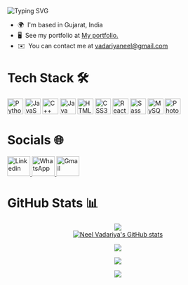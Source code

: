 ![Typing SVG](https://readme-typing-svg.demolab.com?font=Pacifico&size=35&pause=1000&vCenter=true&width=435&lines=Hello%2C+There!+%F0%9F%91%8B;This+is+Neel+Vadariya;Nice+to+meet+you!)
* 🌍  I'm based in Gujarat, India
* 🖥️  See my portfolio at [My portfolio.](https://neelvadariya.netlify.app/)
* ✉️  You can contact me at [vadariyaneel@gmail.com](mailto:vadariyaneel@gmail.com)



# Tech Stack 🛠️

<div align = "left">
<a href="https://www.python.org/" target="_blank" rel="noreferrer"><img src="https://raw.githubusercontent.com/danielcranney/readme-generator/main/public/icons/skills/python-colored.svg" width="36" height="36" alt="Python" /></a>
<a href="https://developer.mozilla.org/en-US/docs/Web/JavaScript" target="_blank" rel="noreferrer"><img src="https://raw.githubusercontent.com/danielcranney/readme-generator/main/public/icons/skills/javascript-colored.svg" width="36" height="36" alt="JavaScript" /></a>
<a href="https://docs.microsoft.com/en-us/cpp/?view=msvc-170" target="_blank" rel="noreferrer"><img src="https://raw.githubusercontent.com/danielcranney/readme-generator/main/public/icons/skills/cplusplus-colored.svg" width="36" height="36" alt="C++" /></a>
<a href="https://www.oracle.com/java/" target="_blank" rel="noreferrer"><img src="https://raw.githubusercontent.com/danielcranney/readme-generator/main/public/icons/skills/java-colored.svg" width="36" height="36" alt="Java" /></a>
<a href="https://developer.mozilla.org/en-US/docs/Glossary/HTML5" target="_blank" rel="noreferrer"><img src="https://raw.githubusercontent.com/danielcranney/readme-generator/main/public/icons/skills/html5-colored.svg" width="36" height="36" alt="HTML5" /></a>
<a href="https://www.w3.org/TR/CSS/#css" target="_blank" rel="noreferrer"><img src="https://raw.githubusercontent.com/danielcranney/readme-generator/main/public/icons/skills/css3-colored.svg" width="36" height="36" alt="CSS3" /></a>
<a href="https://reactjs.org/" target="_blank" rel="noreferrer"><img src="https://raw.githubusercontent.com/danielcranney/readme-generator/main/public/icons/skills/react-colored.svg" width="36" height="36" alt="React" /></a>
<a href="https://sass-lang.com/" target="_blank" rel="noreferrer"><img src="https://raw.githubusercontent.com/danielcranney/readme-generator/main/public/icons/skills/sass-colored.svg" width="36" height="36" alt="Sass" /></a>
<a href="https://www.mysql.com/" target="_blank" rel="noreferrer"><img src="https://raw.githubusercontent.com/danielcranney/readme-generator/main/public/icons/skills/mysql-colored.svg" width="36" height="36" alt="MySQL" /></a>
<a href="https://www.adobe.com/uk/products/photoshop.html" target="_blank" rel="noreferrer"><img src="https://raw.githubusercontent.com/danielcranney/readme-generator/main/public/icons/skills/photoshop-colored.svg" width="36" height="36" alt="Photoshop" /></a>
</div>


# Socials 🌐

<div align="left">
  <a href="https://www.linkedin.com/in/neel-vadariya-35b525242/" target="_blank" rel="noopener noreferrer">
    <img src="https://cdn.jsdelivr.net/gh/devicons/devicon/icons/linkedin/linkedin-original.svg" alt="Linkedin" height = 45 width = 52/>
  </a>
 
 
  <a href="https://wa.me/+919104483418" target="_blank" rel="noopener noreferrer">
    <img src="https://www.svgrepo.com/show/475692/whatsapp-color.svg" alt="WhatsApp" height = 45 width = 52/>
  </a>
  
  <a href="https://mail.google.com/mail/?view=cm&source=mailto&to=vadariyaneel@gmail.com" target="_blank" rel="noopener noreferrer">
    <img src="https://upload.wikimedia.org/wikipedia/commons/7/7e/Gmail_icon_%282020%29.svg" alt="Gmail" height = 45 width = 52/>
  </a>
</div>

# GitHub Stats 📊
<div align="center">


![](https://github-readme-streak-stats.herokuapp.com/?user=ranjan1231231&theme=dark&hide_border=false)<br/>
<a href="http://www.github.com/neelvadariya"><img src="https://github-readme-stats.vercel.app/api?username=neelvadariya&show_icons=true&hide=&count_private=true&title_color=0891b2&text_color=ffffff&icon_color=0891b2&bg_color=1c1917&hide_border=true&show_icons=true" alt="Neel Vadariya's GitHub stats" /></a>


![](https://github-readme-stats.vercel.app/api/top-langs/?username=neelvadariya&theme=dark&hide_border=false&include_all_commits=true&count_private=true&layout=pie)

![](https://visitcount.itsvg.in/api?id=neelvadariya&icon=0&color=12)

![](https://github-readme-activity-graph.vercel.app/graph?username=neelvadariya&theme=react-dark)</div>
